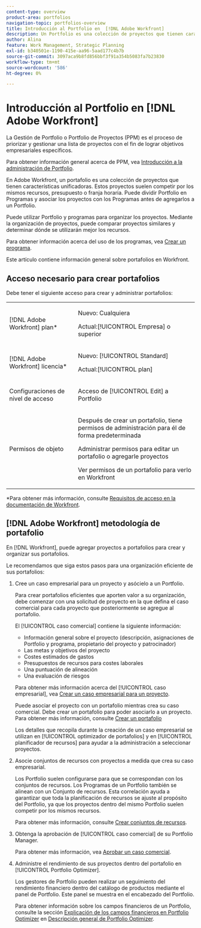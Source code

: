 ```yaml
---
content-type: overview
product-area: portfolios
navigation-topic: portfolios-overview
title: Introducción al Portfolio en  [!DNL Adobe Workfront]
description: Un Portfolio es una colección de proyectos que tienen características unificadoras. Estos proyectos suelen competir por los mismos recursos, presupuesto o franja horaria. Puede dividir Portfolio en Programas y asociar los proyectos con los Programas antes de agregarlos a un Portfolio.
author: Alina
feature: Work Management, Strategic Planning
exl-id: b340501e-1190-415e-aa96-5aad177c4b7b
source-git-commit: 3097aca9b8fd856bbf3f91a354b5083fa7b23830
workflow-type: tm+mt
source-wordcount: '586'
ht-degree: 0%

---
```


# Introducción al Portfolio en [!DNL Adobe Workfront]

<!-- Audited: 1/2024 -->

La Gestión de Portfolio o Portfolio de Proyectos (PPM) es el proceso de priorizar y gestionar una lista de proyectos con el fin de lograr objetivos empresariales específicos.

Para obtener información general acerca de PPM, vea [Introducción a la administración de Portfolio](/help/quicksilver/manage-work/portfolios/portfolios-overview/portfolio-managament-overview.md).

En Adobe Workfront, un portafolio es una colección de proyectos que tienen características unificadoras. Estos proyectos suelen competir por los mismos recursos, presupuesto o franja horaria. Puede dividir Portfolio en Programas y asociar los proyectos con los Programas antes de agregarlos a un Portfolio.

Puede utilizar Portfolio y programas para organizar los proyectos. Mediante la organización de proyectos, puede comparar proyectos similares y determinar dónde se utilizarán mejor los recursos.

Para obtener información acerca del uso de los programas, vea [Crear un programa](../../../manage-work/portfolios/create-and-manage-programs/create-program.md).

Este artículo contiene información general sobre portafolios en Workfront.

## Acceso necesario para crear portafolios

<!--leave the table uncollapsed as this article is about access-->

Debe tener el siguiente acceso para crear y administrar portafolios:

<table style="table-layout:auto"> 
 <col> 
 <col> 
 <tbody> 
  <tr> 
   <td role="rowheader">[!DNL Adobe Workfront] plan*</td> 
   <td> <p>Nuevo: Cualquiera</p>
   <p>Actual:[!UICONTROL Empresa] o superior</p> </td> 
  </tr> 
  <tr> 
   <td role="rowheader">[!DNL Adobe Workfront] licencia*</td> 
   <td> <p>Nuevo: [!UICONTROL Standard]</p>
   <p>Actual:[!UICONTROL plan] </p> </td> 
  </tr> 
  <tr> 
   <td role="rowheader">Configuraciones de nivel de acceso</td> 
   <td> <p>Acceso de [!UICONTROL Edit] a Portfolio</p>  </td> 
  </tr> 
  <tr> 
   <td role="rowheader">Permisos de objeto</td> 
   <td> <p>Después de crear un portafolio, tiene permisos de administración para él de forma predeterminada</p> 
   <p>Administrar permisos para editar un portafolio o agregarle proyectos</p>
   <p>Ver permisos de un portafolio para verlo en Workfront</p>
    </td> 
  </tr> 
 </tbody> 
</table>

*Para obtener más información, consulte [Requisitos de acceso en la documentación de Workfront](/help/quicksilver/administration-and-setup/add-users/access-levels-and-object-permissions/access-level-requirements-in-documentation.md).


## [!DNL Adobe Workfront] metodología de portafolio

En [!DNL Workfront], puede agregar proyectos a portafolios para crear y organizar sus portafolios.

Le recomendamos que siga estos pasos para una organización eficiente de sus portafolios:

1. Cree un caso empresarial para un proyecto y asócielo a un Portfolio.

   Para crear portafolios eficientes que aporten valor a su organización, debe comenzar con una solicitud de proyecto en la que defina el caso comercial para cada proyecto que posteriormente se agregue al portafolio.

   El [!UICONTROL caso comercial] contiene la siguiente información:

   * Información general sobre el proyecto (descripción, asignaciones de Portfolio y programa, propietario del proyecto y patrocinador)
   * Las metas y objetivos del proyecto
   * Costes estimados de gastos
   * Presupuestos de recursos para costes laborales
   * Una puntuación de alineación
   * Una evaluación de riesgos

   Para obtener más información acerca del [!UICONTROL caso empresarial], vea [Crear un caso empresarial para un proyecto](../../../manage-work/projects/define-a-business-case/create-business-case.md).

   Puede asociar el proyecto con un portafolio mientras crea su caso comercial. Debe crear un portafolio para poder asociarlo a un proyecto. Para obtener más información, consulte [Crear un portafolio](/help/quicksilver/manage-work/portfolios/create-and-manage-portfolios/create-portfolios.md)

   Los detalles que recopila durante la creación de un caso empresarial se utilizan en [!UICONTROL optimizador de portafolios] y en [!UICONTROL planificador de recursos] para ayudar a la administración a seleccionar proyectos.
1. Asocie conjuntos de recursos con proyectos a medida que crea su caso empresarial.

   Los Portfolio suelen configurarse para que se correspondan con los conjuntos de recursos. Los Programas de un Portfolio también se alinean con un Conjunto de recursos. Esta correlación ayuda a garantizar que toda la planificación de recursos se ajuste al propósito del Portfolio, ya que los proyectos dentro del mismo Portfolio suelen competir por los mismos recursos.

   Para obtener más información, consulte [Crear conjuntos de recursos](/help/quicksilver/resource-mgmt/resource-planning/resource-pools/create-resource-pools.md).

1. Obtenga la aprobación de [!UICONTROL caso comercial] de su Portfolio Manager.

   Para obtener más información, vea [Aprobar un caso comercial](/help/quicksilver/manage-work/projects/define-a-business-case/approve-business-case.md).
1. Administre el rendimiento de sus proyectos dentro del portafolio en [!UICONTROL Portfolio Optimizer].

   Los gestores de Portfolio pueden realizar un seguimiento del rendimiento financiero dentro del catálogo de productos mediante el panel de Portfolio. Este panel se muestra en el encabezado del Portfolio.

   Para obtener información sobre los campos financieros de un Portfolio, consulte la sección [Explicación de los campos financieros en Portfolio Optimizer](../../../manage-work/portfolios/portfolio-optimizer/portfolio-optimizer-overview.md#financial-fieds-subsection) en [Descripción general de Portfolio Optimizer](../../../manage-work/portfolios/portfolio-optimizer/portfolio-optimizer-overview.md).
